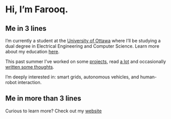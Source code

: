 # Hi, I’m Farooq.

## Me in 3 lines

I’m currently a student at the [University of Ottawa](https://www.notion.so/Read-me-file-33977fdf867441f5b7bb78f9a6e96c8c?pvs=21) where I’ll be studying a dual degree in Electrical Engineering and Computer Science. Learn more about my education [here](https://www.uottawa.ca/faculty-engineering/school-electrical-engineering-computer-science).

This past summer I’ve worked on some [projects](http://farooqqureshi.com/work), read [a lot](farooqqureshi.com/work) and occasionally [written some thoughts](http://fq.bearblog.dev). 

I’m deeply interested in: smart grids, autonomous vehicles, and human-robot interaction. 

## Me in more than 3 lines

Curious to learn more? Check out my [website](http://farooqqureshi.com)
